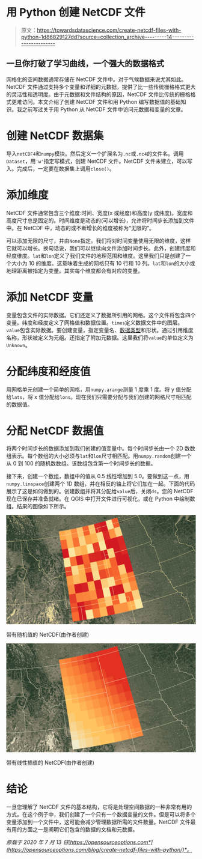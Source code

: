 # 用 Python 创建 NetCDF 文件

> 原文：<https://towardsdatascience.com/create-netcdf-files-with-python-1d86829127dd?source=collection_archive---------14----------------------->

## 一旦你打破了学习曲线，一个强大的数据格式

网格化的空间数据通常存储在 NetCDF 文件中。对于气候数据来说尤其如此。NetCDF 文件通过支持多个变量和详细的元数据，提供了比一些传统栅格格式更大的灵活性和透明度。由于元数据和文件结构的原因，NetCDF 文件比传统的栅格格式更难访问。本文介绍了创建 NetCDF 文件和用 Python 编写数据值的基础知识。我之前写过关于用 Python 从 NetCDF 文件中访问元数据和变量的文章。

# 创建 NetCDF 数据集

导入`netCDF4`和`numpy`模块。然后定义一个扩展名为`.nc`或`.nc4`的文件名。调用`Dataset`，用`'w'`指定写模式，创建 NetCDF 文件。NetCDF 文件未建立，可以写入。完成后，一定要在数据集上调用`close()`。

# 添加维度

NetCDF 文件通常包含三个维度:时间、宽度(x 或经度)和高度(y 或纬度)。宽度和高度尺寸总是固定的。时间维度是动态的(可以增长)，允许将时间步长添加到文件中。在 NetCDF 中，动态的或不断增长的维度被称为“无限的”。

可以添加无限的尺寸，并由`None`指定。我们将对时间变量使用无限的维度，这样它就可以增长。换句话说，我们可以继续向文件添加时间步长。此外，创建纬度和经度维度。`lat`和`lon`定义了我们文件的地理范围和维度。这里我们只是创建了一个大小为 10 的维度。这意味着生成的网格只有 10 行和 10 列。`lat`和`lon`的大小或地理距离被指定为变量。其实每个维度都会有对应的变量。

# 添加 NetCDF 变量

变量包含文件的实际数据。它们还定义了数据所引用的网格。这个文件将包含四个变量。纬度和经度定义了网格值和数据位置。`times`定义数据文件中的图层。`value`包含实际数据。要创建变量，指定变量名、[数据类型](https://unidata.github.io/netcdf4-python/netCDF4/index.html)和形状。通过引用维度名称，形状被定义为元组。还指定了附加元数据。这里我们将`value`的单位定义为`Unknown`。

# 分配纬度和经度值

用网格单元创建一个简单的网格，用`numpy.arange`测量 1 度乘 1 度。将 y 值分配给`lats`，将 x 值分配给`lons`。现在我们只需要分配与我们创建的网格尺寸相匹配的数据值。

# 分配 NetCDF 数据值

将两个时间步长的数据添加到我们创建的值变量中。每个时间步长由一个 2D 数数组表示。每个数组的大小必须与`lat`和`lon`尺寸相匹配。用`numpy.random`创建一个从 0 到 100 的随机数数组。该数组包含第一个时间步长的数据。

接下来，创建一个数组，数组中的值从 0.5 线性增加到 5.0。要做到这一点，用`numpy.linspace`创建两个 1D 数组，并在相反的轴上将它们加在一起。下面的代码展示了这是如何做到的。创建数组并将其分配给`value`后，关闭`ds`。您的 NetCDF 现在已保存并准备就绪。在 QGIS 中打开文件进行可视化，或在 Python 中绘制数组。结果的图像如下所示。

![](img/54c656212262414197efb7a7898adfd9.png)

带有随机值的 NetCDF(由作者创建)

![](img/57d44674701b50187b0e155b90739769.png)

带有线性插值的 NetCDF(由作者创建)

# 结论

一旦您理解了 NetCDF 文件的基本结构，它将是处理空间数据的一种非常有用的方式。在这个例子中，我们创建了一个只有一个数据变量的文件。但是可以将多个变量添加到一个文件中，这可能会减少管理数据所需的文件数量。NetCDF 文件最有用的方面之一是阐明它们包含的数据的文档和元数据。

*原载于 2020 年 7 月 13 日*[*https://opensourceoptions.com*](https://opensourceoptions.com/blog/create-netcdf-files-with-python/)*。*